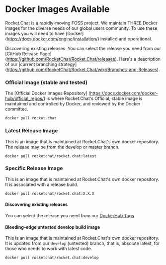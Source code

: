# Docker Images Available
Rocket.Chat is a rapidly-moving FOSS project. We maintain THREE Docker images for the diverse needs of our global users community. To use these images you will need to have [Docker] (https://docs.docker.com/engine/installation/) installed and operational.

Discovering existing releases: You can select the release you need from our [GitHub Release Page] (https://github.com/RocketChat/Rocket.Chat/releases). Here's a description of our [current branching strategy] (https://github.com/RocketChat/Rocket.Chat/wiki/Branches-and-Releases).  

### Official image (stable and tested)
The [Official Docker Images Repository] (https://docs.docker.com/docker-hub/official_repos/) is where Rocket.Chat's Official, stable image is maintained and controlled by Docker, and reviewed by the Docker committee.  
    
`docker pull rocket.chat`  
  
### Latest Release Image
This is an image that is maintained at Rocket.Chat's own docker repository. The release may be from the develop or master branch.
  
`docker pull rocketchat/rocket.chat:latest`  
  
### Specific Release Image  
This is an image that is maintained at Rocket.Chat's own docker repository. It is associated with a release build.

`docker pull rocketchat/rocket.chat:X.X.X`

#### Discovering existing releases

You can select the release you need from our [DockerHub Tags](https://hub.docker.com/r/rocketchat/rocket.chat/tags/).

#### Bleeding-edge untested develop build image

This is an image that is maintained at Rocket.Chat's own docker repository. It is updated from our `develop` (untested) branch, that is, absolute latest, for those who needs to work with latest code.

`docker pull rocketchat/rocket.chat:develop`
